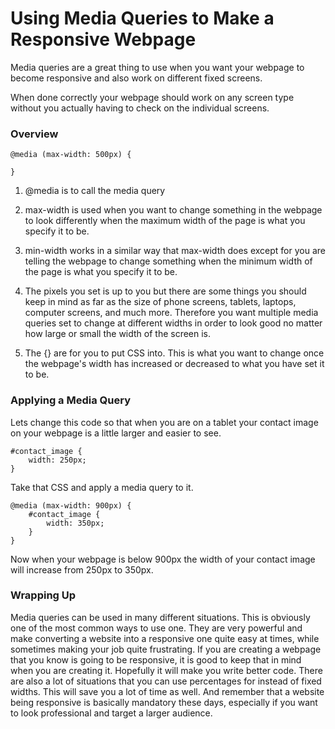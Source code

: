 # Using Media Queries to Make a Responsive Webpage

Media queries are a great thing to use when you want your webpage to become responsive and also work on different fixed screens. 

When done correctly your webpage should work on any screen type without you actually having to check on the individual screens.

### Overview

```
@media (max-width: 500px) {
	
}
```
1. @media is to call the media query

2. max-width is used when you want to change something in the webpage to look differently when the maximum width of the page is what you specify it to be.

3. min-width works in a similar way that max-width does except for you are telling the webpage to change something when the minimum width of the page is what you specify it to be.

4. The pixels you set is up to you but there are some things you should keep in mind as far as the size of phone screens, tablets, laptops, computer screens, and much more. Therefore you want multiple media queries set to change at different widths in order to look good no matter how large or small the width of the screen is.

5. The {} are for you to put CSS into. This is what you want to change once the webpage's width has increased or decreased to what you have set it to be.

### Applying a Media Query

Lets change this code so that when you are on a tablet your contact image on your webpage is a little larger and easier to see.

```
#contact_image {
	width: 250px;
}
```
Take that CSS and apply a media query to it.

```
@media (max-width: 900px) {
	#contact_image {
		width: 350px;
	}
}
```

Now when your webpage is below 900px the width of your contact image will increase from 250px to 350px.

### Wrapping Up

Media queries can be used in many different situations. This is obviously one of the most common ways to use one. They are very powerful and make converting a website into a responsive one quite easy at times, while sometimes making your job quite frustrating. If you are creating a webpage that you know is going to be responsive, it is good to keep that in mind when you are creating it. Hopefully it will make you write better code. There are also a lot of situations that you can use percentages for instead of fixed widths. This will save you a lot of time as well. And remember that a website being responsive is basically mandatory these days, especially if you want to look professional and target a larger audience.

